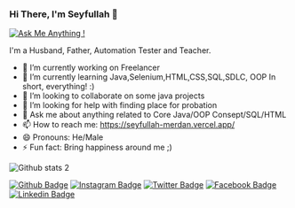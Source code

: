 ### Hi There, I'm Seyfullah 👋

[![Ask Me Anything !](https://img.shields.io/badge/Ask%20me-anything-1abc9c.svg)](https://github.com/SeyfullahMerdan)

I'm a Husband, Father, Automation Tester and Teacher.

- 🔭 I’m currently working on Freelancer
- 🌱 I’m currently learning Java,Selenium,HTML,CSS,SQL,SDLC, OOP In short, everything! :)
- 👯 I’m looking to collaborate on some java projects
- 🤔 I’m looking for help with finding place for probation 
- 💬 Ask me about anything related to Core Java/OOP Consept/SQL/HTML
- 📫 How to reach me: https://seyfullah-merdan.vercel.app/
- 😄 Pronouns: He/Male
- ⚡ Fun fact: Bring happiness around me ;)


![Github stats 2](https://github-readme-stats.vercel.app/api?username=SeyfullahMerdan&show_icons=true&theme=radical)


[![Github Badge](https://img.shields.io/badge/-Github-000?style=quare&labelColor=000&logo=Github&logoColor=white&link=link)](https://github.com/SeyfullahMerdan) 
[![Instagram Badge](https://img.shields.io/badge/-Instagram-C13584?style=flat-quare&labelColor=C13584&logo=instagram&logoColor=white&link=link)](https://www.instagram.com/seyfullahmrdn/) 
[![Twitter Badge](https://img.shields.io/badge/-Twitter-00aced?style=flat-quare&labelColor=3b5998&logo=twitter&logoColor=white&link=link)](https://twitter.com/i/flow/login) 
[![Facebook Badge](https://img.shields.io/badge/-Facebook-3b5998?style=flat-quare&labelColor=3b5998&logo=facebook&logoColor=white&link=link)](https://www.facebook.com/Bedbini/) 
[![Linkedin Badge](https://img.shields.io/badge/-Linkedin-007bb5?style=flat-quare&labelColor=757575&logo=Linkedin&logoColor=white&link=link)](https://www.linkedin.com/in/seyfullahmerdan/)



